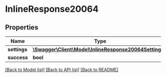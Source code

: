 # InlineResponse20064

## Properties
Name | Type | Description | Notes
------------ | ------------- | ------------- | -------------
**settings** | [**\Swagger\Client\Model\InlineResponse20064Settings[]**](InlineResponse20064Settings.md) |  | [optional] 
**success** | **bool** |  | [optional] 

[[Back to Model list]](../../README.md#documentation-for-models) [[Back to API list]](../../README.md#documentation-for-api-endpoints) [[Back to README]](../../README.md)


